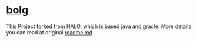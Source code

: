 # [bolg](https://github.com/MutiYouth/halo)
This Project forked from [HALO](https://github.com/halo-dev/halo), which is based java and gradle.
More details you can read at original [readme.md](doc/README.md).

